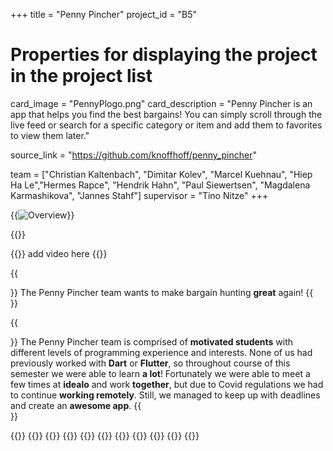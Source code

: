 +++
title = "Penny Pincher"
project_id = "B5"

# Properties for displaying the project in the project list
card_image = "PennyPlogo.png"
card_description = "Penny Pincher is an app that helps you find the best bargains! You can simply scroll through the live feed or search for a specific category or item and add them to favorites to view them later."


source_link = "https://github.com/knoffhoff/penny_pincher"


team = ["Christian Kaltenbach", "Dimitar Kolev", "Marcel Kuehnau", "Hiep Ha Le","Hermes Rapce", "Hendrik Hahn", "Paul Siewertsen", "Magdalena Karmashikova", "Jannes Stahf"]
supervisor = "Tino Nitze"
+++


{{<image src="overview.png" alt="Overview" >}}

{{<mediathek id="cdb9d4bc8432e2ebca013c0ce410e240" >}}

{{<quote source="https://developer.mozilla.org/en-US/docs/Web/HTML/Element/blockquote" caption="video">}}
add video here
{{</quote>}}

{{<section title="Our Goal">}}
The Penny Pincher team wants to make bargain hunting **great** again!
{{</section>}}

{{<section title="The Team">}}
The Penny Pincher team is comprised of **motivated students** with different levels of programming experience and interests. None of us had previously worked with **Dart** or **Flutter**, so throughout course of this semester we were able to learn **a lot**! Fortunately we were able to meet a few times at **idealo** and work **together**, but due to Covid regulations we had to continue **working remotely**. Still, we managed to keep up with deadlines and create an **awesome app**.
{{</section >}}

{{<gallery>}}
{{<team-member image="dimitar.jpg" name="Dimitar">}}
{{<team-member image="christian.jpg" name="Christian">}}
{{<team-member image="marcel.jpg" name="Marcel">}}
{{<team-member image="hiep.jpeg" name="Hiep">}}
{{<team-member image="magdalena.jpeg" name="Magdalena">}}
{{<team-member image="hermes.jpg" name="Hermes">}}
{{<team-member image="hendrik.jpeg" name="Hendrik">}}
{{<team-member image="paul.jpg" name="Paul">}}
{{<team-member image="jannes.jpeg" name="Jannes">}}
{{</gallery>}}
